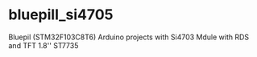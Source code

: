# bluepill_si4705
Bluepil (STM32F103C8T6) Arduino projects with Si4703 Mdule with RDS and TFT 1.8'' ST7735
